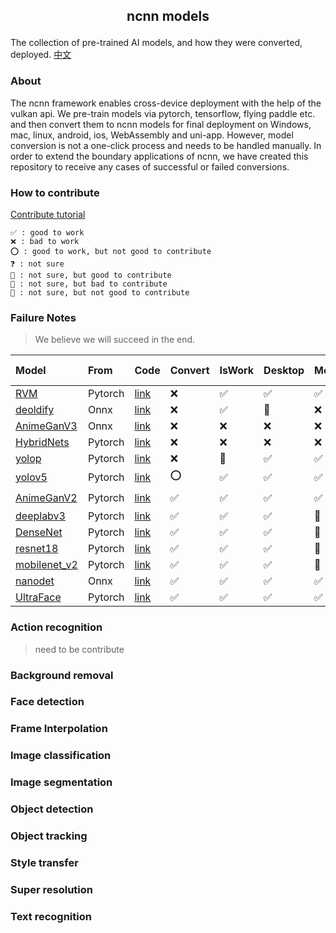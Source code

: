 ##  <p align="center"> ncnn models </p>

The collection of pre-trained AI models, and how they were converted, deployed. [中文](README-CN.md)

### About

The ncnn framework enables cross-device deployment with the help of the vulkan api. We pre-train models via pytorch, tensorflow, flying paddle etc. and then convert them to ncnn models for final deployment on Windows, mac, linux, android, ios, WebAssembly and uni-app. However, model conversion is not a one-click process and needs to be handled manually. In order to extend the boundary applications of ncnn, we have created this repository to receive any cases of successful or failed conversions.

### How to contribute

[Contribute tutorial](contribute.md)

	✅ : good to work
    ❌ : bad to work
    ⭕ : good to work, but not good to contribute
    ❓ : not sure
    🤔 : not sure, but good to contribute
    🤷 : not sure, but bad to contribute
    🤯 : not sure, but not good to contribute
### Failure Notes

> We believe we will succeed in the end.

| Model                                             | From    | Code                                                                          | Convert | IsWork | Desktop | Mobile | Wasm | Uni-app | loT  |
| :------------------------------------------------ | :------ | :---------------------------------------------------------------------------- | :------ | :----- | :------ | :----- | :--- | :------ | :--- |
| [RVM](image_matting/RVM)                          | Pytorch | [link](https://github.com/PeterL1n/RobustVideoMatting)                        | ❌       | ✅      | ✅       | ✅      | ❌    | ❌       | ❌    |
| [deoldify](image_inpainting/deoldify)             | Onnx    | [link](https://github.com/KeepGoing2019HaHa/AI-application)                   | ❌       | ✅      | 🤔       | ❌      | ❌    | ❌       | ❌    |
| [AnimeGanV3](style_transfer/animeganv3)           | Onnx    | [link](https://github.com/TachibanaYoshino/AnimeGANv3)                        | ❌       | ❌      | ❌       | ❌      | ❌    | ❌       | ❌    |
| [HybridNets](objech_dection/hybridnets)           | Pytorch | [link](https://github.com/datvuthanh/HybridNets)                              | ❌       | ❌      | ❌       | ❌      | ❌    | ❌       | ❌    |
| [yolop](objech_dection/yolop)                     | Pytorch | [link](https://github.com/hustvl/YOLOP)                                       | ❌       | 🤔      | ✅       | ✅      | ❌    | ❌       | ❌    |
| [yolov5](objech_dection/yolov5)                   | Pytorch | [link](https://github.com/ultralytics/yolov5)                                 | ⭕       | ✅      | ✅       | ✅      | ✅    | ✅       | ✅    |
| [AnimeGanV2](style_transfer/animeganv2)           | Pytorch | [link](https://github.com/bryandlee/animegan2-pytorch)                        | ✅       | ✅      | ✅       | ✅      | 🤔    | 🤔       | ⭕    |
| [deeplabv3](image_matting/deeplabv3)              | Pytorch | [link](https://pytorch.org/hub/pytorch_vision_deeplabv3_resnet101/)           | ✅       | ✅      | ✅       | 🤔      | 🤔    | 🤔       | ❌    |
| [DenseNet](image_classification/denseNet)         | Pytorch | [link](https://pytorch.org/hub/pytorch_vision_densenet)                       | ✅       | ✅      | ✅       | 🤔      | 🤔    | 🤔       | ❌    |
| [resnet18](image_classification/resnet18)         | Pytorch | [link](https://pytorch.org/hub/pytorch_vision_resnet)                         | ✅       | ✅      | ✅       | 🤔      | 🤔    | 🤔       | ❌    |
| [mobilenet_v2](image_classification/mobilenet_v2) | Pytorch | [link](https://pytorch.org/hub/pytorch_vision_mobilenet_v2/)                  | ✅       | ✅      | ✅       | 🤔      | 🤔    | 🤔       | ❌    |
| [nanodet](objech_dection/nanodet)                 | Onnx    | [link](https://github.com/RangiLyu/nanodet)                                   | ✅       | ✅      | ✅       | ✅      | ✅    | 🤔       | 🤔    |
| [UltraFace](face_dection/ultraface)               | Pytorch | [link](https://github.com/Linzaer/Ultra-Light-Fast-Generic-Face-Detector-1MB) | ✅       | ✅      | ✅       | ✅      | ✅    | 🤔       | ✅    |


### Action recognition

> need to be contribute

### Background removal

### Face detection

### Frame Interpolation

### Image classification

### Image segmentation

### Object detection

### Object tracking

### Style transfer


### Super resolution

### Text recognition

